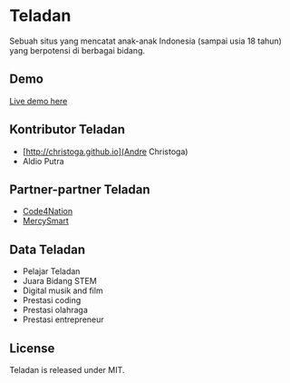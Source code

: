 # Teladan
Sebuah situs yang mencatat anak-anak Indonesia (sampai usia 18 tahun) yang berpotensi di berbagai bidang.

## Demo
[Live demo here](http://mercysmart.github.io/teladan)

## Kontributor Teladan

* [http://christoga.github.io](Andre Christoga)
* Aldio Putra

## Partner-partner Teladan
* [Code4Nation](https://code4nation.id)
* [MercySmart](http://mercysmart.github.io)

## Data Teladan
* Pelajar Teladan
* Juara Bidang STEM
* Digital musik and film
* Prestasi coding
* Prestasi olahraga
* Prestasi entrepreneur

## License

Teladan is released under MIT.
